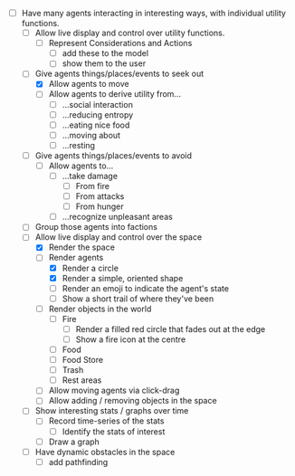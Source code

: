 - [ ] Have many agents interacting in interesting ways, with individual 
      utility functions.
  - [ ] Allow live display and control over utility functions.
    - [ ] Represent Considerations and Actions
      - [ ] add these to the model
      - [ ] show them to the user
  - [ ] Give agents things/places/events to seek out
    - [x] Allow agents to move
    - [ ] Allow agents to derive utility from...
      - [ ] ...social interaction
      - [ ] ...reducing entropy 
      - [ ] ...eating nice food 
      - [ ] ...moving about 
      - [ ] ...resting 
  - [ ] Give agents things/places/events to avoid
    - [ ] Allow agents to...
      - [ ] ...take damage
        - [ ] From fire
        - [ ] From attacks
        - [ ] From hunger
      - [ ] ...recognize unpleasant areas
  - [ ] Group those agents into factions
  - [ ] Allow live display and control over the space
    - [x] Render the space
    - [ ] Render agents
      - [x] Render a circle
      - [x] Render a simple, oriented shape
      - [ ] Render an emoji to indicate the agent's state
      - [ ] Show a short trail of where they've been
    - [ ] Render objects in the world
      - [ ] Fire
        - [ ] Render a filled red circle that fades out at the edge
        - [ ] Show a fire icon at the centre 
      - [ ] Food 
      - [ ] Food Store
      - [ ] Trash 
      - [ ] Rest areas
    - [ ] Allow moving agents via click-drag
    - [ ] Allow adding / removing objects in the space
  - [ ] Show interesting stats / graphs over time
    - [ ] Record time-series of the stats
      - [ ] Identify the stats of interest
    - [ ] Draw a graph
  - [ ] Have dynamic obstacles in the space
    - [ ] add pathfinding

